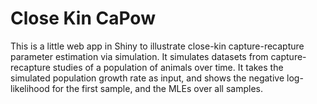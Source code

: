 Close Kin CaPow
================

This is a little web app in Shiny to illustrate close-kin
capture-recapture parameter estimation via simulation. It simulates
datasets from capture-recapture studies of a population of animals over
time. It takes the simulated population growth rate as input, and shows
the negative log-likelihood for the first sample, and the MLEs over all
samples.
